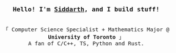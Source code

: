 <h3 align="center"><samp>Hello! I'm <a href="https://eclipseisdead.github.io/">Siddarth</a>, and I build stuff!</samp></h3>
<p align="center"><br>
  <samp>
    「 Computer Science Specialist + Mathematics Major @ <b>University of Toronto</b> 」<br>
     A fan of C/C++, TS, Python and Rust.
  </samp>
</p>
